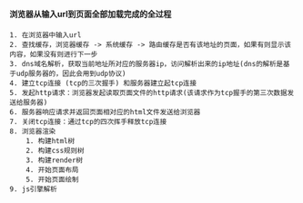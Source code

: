 #### 浏览器从输入url到页面全部加载完成的全过程

    1. 在浏览器中输入url
    2. 查找缓存，浏览器缓存 -> 系统缓存 -> 路由缓存是否有该地址的页面，如果有则显示该内容，如果没有则进行下一步
    3. dns域名解析，获取当前地址所对应的服务器ip，访问解析出来的ip地址(dns的解析是基于udp服务器的，因此会用到udp协议)
    4. 建立tcp连接 (tcp的三次握手) 和服务器建立起tcp连接
    5. 发起http请求：浏览器发起读取页面文件的http请求(该请求作为tcp握手的第三次数据发送给服务器)
    6. 服务器响应请求并返回页面相对应的html文件发送给浏览器
    7. 关闭tcp连接：通过tcp的四次挥手释放tcp连接
    8. 浏览器渲染
        1. 构建html树 
        2. 构建css规则树
        3. 构建render树
        4. 开始页面布局
        5. 开始页面绘制
    9. js引擎解析
